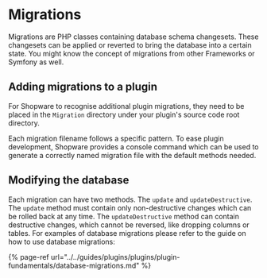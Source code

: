 # Migrations

Migrations are PHP classes containing database schema changesets. These changesets can be applied or reverted to bring the database into a certain state. You might know the concept of migrations from other Frameworks or Symfony as well. 

## Adding migrations to a plugin

For Shopware to recognise additional plugin migrations, they need to be placed in the `Migration` directory under your plugin's source code root directory.

Each migration filename follows a specific pattern. To ease plugin development, Shopware provides a console command which can be used to generate a correctly named migration file with the default methods needed.

## Modifying the database

Each migration can have two methods. The `update` and `updateDestructive`. The `update` method must contain only non-destructive changes which can be rolled back at any time. The `updateDestructive` method can contain destructive changes, which cannot be reversed, like dropping columns or tables.
For examples of database migrations please refer to the guide on how to use database migrations:

{% page-ref url="../../guides/plugins/plugins/plugin-fundamentals/database-migrations.md" %}